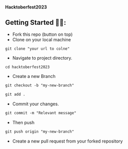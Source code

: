 #### Hacktoberfest2023
## Getting Started 🤩🤗:

- Fork this repo (button on top)
- Clone on your local machine

```terminal
git clone "your url to colne"
```
- Navigate to project directory.
```terminal
cd hacktoberfest2023
```

- Create a new Branch

```markdown
git checkout -b "my-new-branch"
```

```markdown
git add .
```
- Commit your changes.

```markdown
git commit -m "Relevant message"
```
- Then push 
```markdown
git push origin "my-new-branch"
```


- Create a new pull request from your forked repository

<br>

